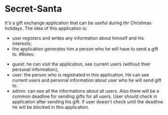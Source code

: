 # Secret-Santa
It's a gift exchange application that can be useful during thr Christmas holidays. The idea of this application is:
* user registers and writes any information about himself and his interests;
* the application generates him a person who he will have to send a gift to.
#Roles: 
- guest: he can visit the application, see current users (without their personal information);
- user: the person who is registrated in this application. He can see current users and personal information about user who he will send gift to.
- admin: can see all the informations about all users.
Also there will be a common deadline for sending gifts for all users. User should check in application after sending his gift. If user doesn't check until the deadline he will be blocked in this application.

